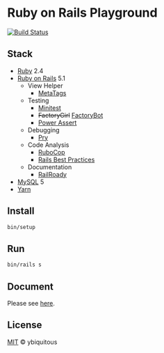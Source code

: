 # Ruby on Rails Playground

[![Build Status](https://travis-ci.org/ybiquitous/rails-playground.svg?branch=master)](https://travis-ci.org/ybiquitous/rails-playground)

## Stack

- [Ruby](https://www.ruby-lang.org/) 2.4
- [Ruby on Rails](http://rubyonrails.org/) 5.1
  - View Helper
    - [MetaTags](https://github.com/kpumuk/meta-tags)
  - Testing
    - [Minitest](http://docs.seattlerb.org/minitest)
    - ~~FactoryGirl~~ [FactoryBot](https://github.com/thoughtbot/factory_bot)
    - [Power Assert](https://github.com/k-tsj/power_assert)
  - Debugging
    - [Pry](https://github.com/pry/pry)
  - Code Analysis
    - [RuboCop](http://rubocop.readthedocs.io/)
    - [Rails Best Practices](https://rails-bestpractices.com/)
  - Documentation
    - [RailRoady](https://github.com/preston/railroady)
- [MySQL](https://www.mysql.com/) 5
- [Yarn](https://yarnpkg.com/)

## Install

```sh
bin/setup
```

## Run

```sh
bin/rails s
```

## Document

Please see [here](doc/README.md).

## License

[MIT](LICENSE) © ybiquitous
